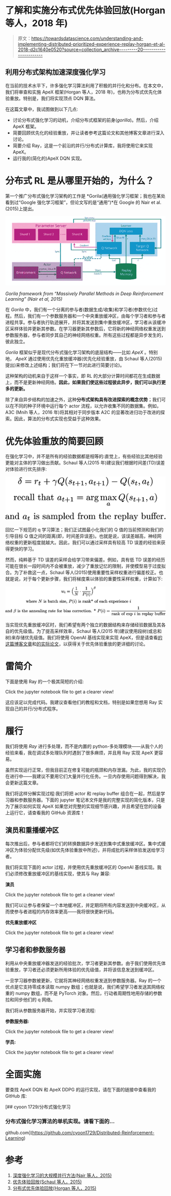 # 了解和实施分布式优先体验回放(Horgan 等人，2018 年)

> 原文：<https://towardsdatascience.com/understanding-and-implementing-distributed-prioritized-experience-replay-horgan-et-al-2018-d2c1640e0520?source=collection_archive---------20----------------------->

## 利用分布式架构加速深度强化学习

在当前的技术水平下，许多强化学习算法利用了积极的并行化和分布。在本文中，我们将审查和实施 ApeX 框架(Horgan 等人，2018 年)，也称为分布式优先化体验重放。特别是，我们将实现顶点 DQN 算法。

在这篇文章中，我试图做到以下几点:

*   讨论分布式强化学习的动机，介绍分布式框架的前身(*gorilla*)。然后，介绍 ApeX 框架。
*   简要回顾优先化的经验重放，并让读者参考这篇论文和其他博客文章进行深入讨论。
*   简要介绍 Ray，这是一个前沿的并行/分布式计算库，我将使用它来实现 ApeX。
*   运行我的(简化的)ApeX DQN 实现。

# 分布式 RL 是从哪里开始的，为什么？

第一个推广分布式强化学习架构的工作是 *Gorila(通用强化学习框架；我也在某处看到过“Google 强化学习框架”，但论文写的是“通用”)*在 Google 的 Nair et al. (2015)上提出。

![](img/aee5ee29f1a1ee752af4c1930291a626.png)

*Gorila framework from “Massively Parallel Methods in Deep Reinforcement Learning” (Nair et al, 2015)*

在 *Gorila* 中，我们有一个分离的参与者(数据生成/收集)和学习者(参数优化)过程。然后，我们有一个参数服务器和一个中央重放缓冲区，由每个学习者和参与者进程共享。参与者执行轨迹展开，并将其发送到集中重放缓冲区，学习者从该缓冲区采样体验并更新其参数。在学习器更新其参数后，它将新的神经网络权重发送到参数服务器，参与者同步其自己的神经网络权重。所有这些过程都是异步发生的，彼此独立。

*Gorila* 框架似乎是现代分布式强化学习架构的底层结构——比如 *ApeX* 。特别地， *ApeX* 通过使用优先化重放缓冲器(优先化经验重放，由 Schaul 等人(2015)提出)来修改上述结构；我们将在下一节对此进行简要讨论)。

这种架构的动机来自于这样一个事实，即 RL 的大部分计算时间都花在生成数据上，而不是更新神经网络。**因此，如果我们使这些过程彼此异步，我们可以执行更多的更新。**

除了来自异步结构的加速之外，这种**分布式架构具有改进探索的概念优势**；我们可以在不同的种子环境中运行每个 actor 流程，以允许收集不同的数据集。例如，A3C (Mnih 等人，2016 年)将其相对于同步版本 A2C 的显著改进归功于改进的探索。因此，算法的分布式实现也受益于这种效果。

# 优先体验重放的简要回顾

在强化学习中，并不是所有的经验数据都是相等的:直觉上，有些经验比其他经验更能对主体的学习做出贡献。Schaul 等人(2015 年)建议我们根据时间差(TD)误差对体验进行优先排序:

![](img/5849d4957115ac26067700582f4d6e51.png)

回忆一下规范的 q 学习算法；我们正试图最小化我们的 Q 值的当前预测和我们的引导目标 Q 值之间的距离(即，时间差异误差)。也就是说，该误差越高，神经网络权重的更新程度就越大。因此，我们可以通过采样具有较高 TD 误差的经验来获得更快的学习。

然而，纯粹基于 TD 误差的采样会给学习带来偏差。例如，具有低 TD 误差的经历可能在很长一段时间内不会被重放，减少了重放记忆的限制，并使模型易于过度拟合。为了补救这一点，Schaul 等人(2015)使用重要性采样权重进行偏差校正。也就是说，对于每个更新步骤，我们将梯度乘以体验的重要性采样权重，计算如下:

![](img/85a2505e3d2a2764405a6f35e2da82cf.png)

当实现优先重放缓冲区时，我们希望有两个独立的数据结构来存储经验数据及其各自的优先级值。为了提高采样效率，Schaul 等人(2015 年)建议使用段树(或总和树)来存储优先级值。我们将使用 OpenAI 基线实现来实现 ApeX，但是请查看[的这篇博客文章](https://pemami4911.github.io/paper-summaries/deep-rl/2016/01/26/prioritizing-experience-replay.html)和[的实际论文](https://arxiv.org/pdf/1511.05952.pdf)，以获得关于优先体验重放的更详细的讨论。

# 雷简介

下面是使用 Ray 的一个极其简短的介绍:

Click the jupyter notebook file to get a clearer view!

这应该足以完成代码。我建议查看他们的教程和文档，特别是如果您想用 Ray 实现自己的并行/分布式程序。

# 履行

我们将使用 *Ray* 进行多处理，而不是内置的 python-多处理模块——从我个人的经验来看，我在调试多处理队列时遇到了很多麻烦，并且用 Ray 实现 ApeX 更容易。

虽然实现运行正常，但我目前正在修复可能的瓶颈和内存泄漏。为此，我的实现仍在进行中——我建议不要用它们大量并行化任务。一旦内存使用问题得到解决，我会更新这篇文章。

我们将这样分解实现过程:我们将把 actor 和 replay buffer 组合在一起，然后是学习器和参数服务器。下面的 jupyter 笔记本文件是我的完整实现的简化版本，只是为了展示如何实现 ApeX 如果您对完整的实现细节感兴趣，并且希望在您的设备上运行它，请查看我的 GitHub 资源库！

## 演员和重播缓冲区

每次推出后，参与者都将它们的转换数据异步发送到集中式重放缓冲区。集中式缓冲区为体验分配优先级(如优先体验重放中所述)，并将成批的采样体验发送给学习者。

我们将实现下面的 actor 过程，并使用优先重放缓冲区的 OpenAI 基线实现。我们必须修改重放缓冲区的基线实现，使其与 Ray 兼容:

**演员**

Click the jupyter notebook file to get a cleaner view!

我们可以让参与者保留一个本地缓冲区，并定期将所有内容发送到中央缓冲区，从而使参与者进程的内存效率更高——我将很快更新代码。

**优先重放缓冲区**

Click the jupyter notebook file to get a clearer view!

## 学习者和参数服务器

利用从中央重放缓冲器发送的经验批次，学习者更新其参数。由于我们使用优先体验重放，学习者还必须更新所用体验的优先级值，并将该信息发送到缓冲区。

一旦学习器参数被更新，它就将其神经网络权重发送到参数服务器。Ray 的一个优点是它支持零成本读取 numpy 数组；也就是说，我们希望学习者发送其网络权重的 numpy 数组，而不是 PyTorch 对象。然后，行动者周期性地用存储的参数拉和同步他们的 q 网络。

我们将从参数服务器开始，并实现学习者流程:

**参数服务器:**

Click the jupyter notebook file to get a clearer view!

**学员:**

Click the jupyter notebook file to get a clearer view!

# 全面实施

要查找 ApeX DQN 和 ApeX DDPG 的运行实现，请在下面的链接中查看我的 GitHub 库:

[](https://github.com/cyoon1729/Distributed-Reinforcement-Learning) [## cyoon 1729/分布式强化学习

### 分布式强化学习算法的单机实现。请看下面的…

github.com](https://github.com/cyoon1729/Distributed-Reinforcement-Learning) 

# 参考

1.  [深度强化学习的大规模并行方法(Nair 等人，2015)](https://arxiv.org/pdf/1507.04296.pdf)
2.  [优先体验回放(Schaul 等人，2015)](https://arxiv.org/pdf/1511.05952.pdf)
3.  [分布式优先体验回放(Horgan 等人，2015)](https://arxiv.org/pdf/1803.00933.pdf)